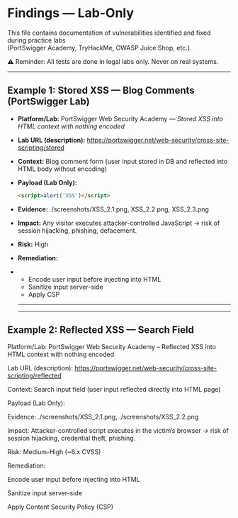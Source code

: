 # Findings — Lab-Only

This file contains documentation of vulnerabilities identified and fixed during practice labs  
(PortSwigger Academy, TryHackMe, OWASP Juice Shop, etc.).

⚠️ Reminder: All tests are done in legal labs only. Never on real systems.

---

## Example 1: Stored XSS — Blog Comments (PortSwigger Lab)

- **Platform/Lab:** PortSwigger Web Security Academy — *Stored XSS into HTML context with nothing encoded*  
- **Lab URL (description):** https://portswigger.net/web-security/cross-site-scripting/stored  
- **Context:** Blog comment form (user input stored in DB and reflected into HTML body without encoding)  

- **Payload (Lab Only):**
  ```html
  <script>alert('XSS')</script>
- **Evidence:** ./screenshots/XSS_2.1.png, XSS_2.2.png, XSS_2.3.png
- **Impact:** Any visitor executes attacker-controlled JavaScript → risk of session hijacking, phishing, defacement.
- **Risk:** High
- **Remediation:**
- - Encode user input before injecting into HTML  
  - Sanitize input server-side  
  - Apply CSP
 
  - ---

  ---

## Example 2: Reflected XSS — Search Field

Platform/Lab: PortSwigger Web Security Academy – Reflected XSS into HTML context with nothing encoded

Lab URL (description): https://portswigger.net/web-security/cross-site-scripting/reflected

Context: Search input field (user input reflected directly into HTML page)

Payload (Lab Only):
<script>alert('XSS')</script>
Evidence: ./screenshots/XSS_2.1.png, ./screenshots/XSS_2.2.png

Impact: Attacker-controlled script executes in the victim’s browser → risk of session hijacking, credential theft, phishing.

Risk: Medium-High (~6.x CVSS)

Remediation:

Encode user input before injecting into HTML

Sanitize input server-side

Apply Content Security Policy (CSP)

  

